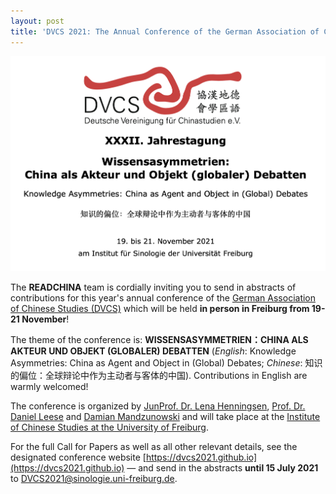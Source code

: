 ```yaml
---
layout: post
title: 'DVCS 2021: The Annual Conference of the German Association of Chinese Studies this Year in Freiburg!'
---
```


<span class="image right"><img src="/assets/images/dvcs2021.png" alt="" title="" style=""></span>

The __READCHINA__ team is cordially inviting you to send in abstracts of contributions for this year's annual conference of the [German Association of Chinese Studies (DVCS)](http://www.dvcs.eu/) which will be held __in person in Freiburg from 19-21 November__!

The theme of the conference is: __WISSENSASYMMETRIEN：CHINA ALS AKTEUR UND OBJEKT (GLOBALER) DEBATTEN__ (*English*: Knowledge Asymmetries: China as Agent and Object in (Global) Debates; *Chinese*: 知识的偏位：全球辩论中作为主动者与客体的中国). Contributions in English are warmly welcomed!

The conference is organized by [JunProf. Dr. Lena Henningsen](https://www.sinologie.uni-freiburg.de/Mitarbeiterinnen/professorinnen/henningsen), [Prof. Dr. Daniel Leese](https://www.sinologie.uni-freiburg.de/Mitarbeiterinnen/professorinnen/leese) and [Damian Mandzunowski](https://www.sinologie.uni-freiburg.de/Mitarbeiterinnen/projektmitarbeiterinnen/mandzunowski) and will take place at the [Institute of Chinese Studies at the University of Freiburg](https://www.sinologie.uni-freiburg.de/startseitenachr-en?set_language=en).

For the full Call for Papers as well as all other relevant details, see the designated conference website [https://dvcs2021.github.io](https://dvcs2021.github.io) — and send in the abstracts __until 15 July 2021__ to [DVCS2021@sinologie.uni-freiburg.de](mailto:DVCS2021@sinologie.uni-freiburg.de).
